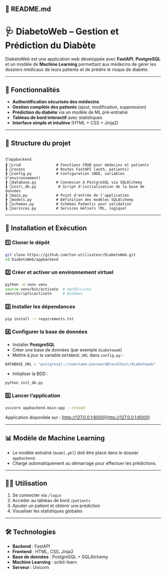 ## 📄 README.md

# 🩺 DiabetoWeb – Gestion et Prédiction du Diabète

DiabetoWeb est une application web développée avec **FastAPI**, **PostgreSQL** et un modèle de **Machine Learning** permettant aux médecins de gérer les dossiers médicaux de leurs patients et de prédire le risque de diabète.

---

## 📌 Fonctionnalités

- **Authentification sécurisée des médecins**
- **Gestion complète des patients** (ajout, modification, suppression)
- **Prédiction du diabète** via un modèle de ML pré-entraîné
- **Tableau de bord interactif** avec statistiques
- **Interface simple et intuitive** (HTML + CSS + Jinja2)

---

## 📂 Structure du projet

```

📦appbackend
┣ 📂crud                # Fonctions CRUD pour médecins et patients
┣ 📂routes              # Routes FastAPI (auth, patients)
┣ 📜config.py           # Configuration (BDD, variables d'environnement)
┣ 📜database.py         # Connexion à PostgreSQL via SQLAlchemy
┣ 📜init\_db.py          # Script d'initialisation de la base de données
┣ 📜main.py             # Point d'entrée de l'application
┣ 📜models.py           # Définition des modèles SQLAlchemy
┣ 📜schemas.py          # Schémas Pydantic pour validation
┣ 📜services.py         # Services métiers (ML, logique)

````

---

## 🚀 Installation et Exécution

### 1️⃣ Cloner le dépôt
```bash
git clone https://github.com/ton-utilisateur/DiabetoWeb.git
cd DiabetoWeb/appbackend
````

### 2️⃣ Créer et activer un environnement virtuel

```bash
python -m venv venv
source venv/bin/activate  # macOS/Linux
venv\Scripts\activate     # Windows
```

### 3️⃣ Installer les dépendances

```bash
pip install -r requirements.txt
```

### 4️⃣ Configurer la base de données

* Installer **PostgreSQL**
* Créer une base de données (par exemple `diabetoweb`)
* Mettre à jour la variable `DATABASE_URL` dans `config.py` :

```python
DATABASE_URL = "postgresql://username:password@localhost/diabetoweb"
```

* Initialiser la BDD :

```bash
python init_db.py
```

### 5️⃣ Lancer l’application

```bash
uvicorn appbackend.main:app --reload
```

Application disponible sur : [http://127.0.0.1:8000](http://127.0.0.1:8000)

---

## 📊 Modèle de Machine Learning

* Le modèle entraîné (`model.pkl`) doit être placé dans le dossier `appbackend`.
* Chargé automatiquement au démarrage pour effectuer les prédictions.

---

## 👩‍⚕️ Utilisation

1. Se connecter via `/login`
2. Accéder au tableau de bord `/patients`
3. Ajouter un patient et obtenir une prédiction
4. Visualiser les statistiques globales

---

## 🛠 Technologies

* **Backend** : FastAPI
* **Frontend** : HTML, CSS, Jinja2
* **Base de données** : PostgreSQL + SQLAlchemy
* **Machine Learning** : scikit-learn
* **Serveur** : Uvicorn




